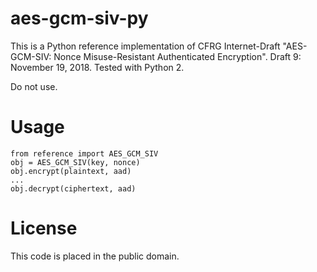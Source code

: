# aes-gcm-siv-py

This is a Python reference implementation of CFRG Internet-Draft
"AES-GCM-SIV: Nonce Misuse-Resistant Authenticated Encryption".
Draft 9: November 19, 2018.
Tested with Python 2.

Do not use.

# Usage

    from reference import AES_GCM_SIV
    obj = AES_GCM_SIV(key, nonce)
    obj.encrypt(plaintext, aad)
    ...
    obj.decrypt(ciphertext, aad)

# License

This code is placed in the public domain.
